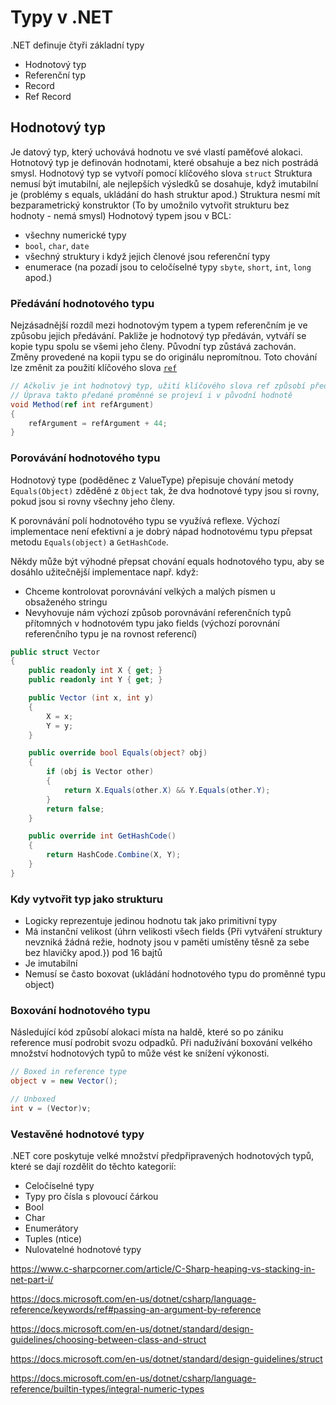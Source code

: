 # Typy v .NET

.NET definuje čtyři základní typy 
- Hodnotový typ
- Referenční typ
- Record
- Ref Record

## Hodnotový typ

Je datový typ, který uchovává hodnotu ve své vlastí paměťové alokaci. Hotnotový typ je definován hodnotami, které obsahuje a bez nich postrádá smysl.
Hodnotový typ se vytvoří pomocí klíčového slova `struct`
Struktura nemusí být imutabilní, ale nejlepších výsledků se dosahuje, když imutabilní je (problémy s equals, ukládání do hash struktur apod.)
Struktura nesmí mít bezparametrický konstruktor (To by umožnilo vytvořit strukturu bez hodnoty - nemá smysl)
Hodnotový typem jsou v BCL:
- všechny numerické typy
- `bool`, `char`, `date`
- všechný struktury i když jejich členové jsou referenční typy
- enumerace (na pozadí jsou to celočíselné typy `sbyte`, `short`, `int`, `long` apod.)

### Předávání hodnotového typu

Nejzásadnější rozdíl mezi hodnotovým typem a typem referenčním je ve způsobu jejich předávání.
Pakliže je hodnotový typ předáván, vytváří se kopie typu spolu se všemi jeho členy. Původní typ zůstává zachován. Změny provedené na kopii typu se do originálu nepromítnou. Toto chování lze změnit za použití klíčového slova [`ref`](https://docs.microsoft.com/en-us/dotnet/csharp/language-reference/keywords/ref#passing-an-argument-by-reference)

``` csharp
// Ačkoliv je int hodnotový typ, užití klíčového slova ref způsobí předání odkazem.
// Úprava takto předané proměnné se projeví i v původní hodnotě
void Method(ref int refArgument)
{
    refArgument = refArgument + 44;
}
```

### Porovávání hodnotového typu

Hodnotový type (poděděnec z ValueType) přepisuje chování metody `Equals(Object)` zděděné z `Object` tak, že dva hodnotové typy jsou si rovny, pokud jsou si rovny všechny jeho členy.

K porovnávání polí hodnotového typu se využívá reflexe. Výchozí implementace není efektivní a je dobrý nápad hodnotovému typu přepsat metodu `Equals(object)` a `GetHashCode`.

Někdy může být výhodné přepsat chování equals hodnotového typu, aby se dosáhlo užitečnější implementace např. když:
- Chceme kontrolovat porovnávání velkých a malých písmen u obsaženého stringu
- Nevyhovuje nám výchozí způsob porovnávání referenčních typů přítomných v hodnotovém typu jako fields (výchozí porovnání referenčního typu je na rovnost referencí)

``` csharp
public struct Vector
{
    public readonly int X { get; }
    public readonly int Y { get; }

    public Vector (int x, int y)
    {
        X = x;
        Y = y;
    }

    public override bool Equals(object? obj)
    {
        if (obj is Vector other)
        {
            return X.Equals(other.X) && Y.Equals(other.Y);
        }
        return false;
    }

    public override int GetHashCode()
    {
        return HashCode.Combine(X, Y);
    }
}
```

### Kdy vytvořit typ jako strukturu

- Logicky reprezentuje jedinou hodnotu tak jako primitivní typy
- Má instanční velikost (úhrn velikosti všech fields {Při vytváření struktury nevzniká žádná režie, hodnoty jsou v paměti umístěny těsně za sebe bez hlavičky apod.}) pod 16 bajtů
- Je imutabilní
- Nemusí se často boxovat (ukládání hodnotového typu do proměnné typu object)

### Boxování hodnotového typu

Následující kód způsobí alokaci místa na haldě, které so po zániku reference musí podrobit svozu odpadků. Při nadužívání boxování velkého množství hodnotových typů to může vést ke snížení výkonosti.
``` csharp
// Boxed in reference type
object v = new Vector();

// Unboxed 
int v = (Vector)v;
```
### Vestavěné hodnotové typy

.NET core poskytuje velké množství předpřipravených hodnotových typů, které se dají rozdělit do těchto kategorií:

- Celočíselné typy
- Typy pro čísla s plovoucí čárkou
- Bool
- Char
- Enumerátory
- Tuples (ntice)
- Nulovatelné hodnotové typy


https://www.c-sharpcorner.com/article/C-Sharp-heaping-vs-stacking-in-net-part-i/

https://docs.microsoft.com/en-us/dotnet/csharp/language-reference/keywords/ref#passing-an-argument-by-reference

https://docs.microsoft.com/en-us/dotnet/standard/design-guidelines/choosing-between-class-and-struct

https://docs.microsoft.com/en-us/dotnet/standard/design-guidelines/struct

https://docs.microsoft.com/en-us/dotnet/csharp/language-reference/builtin-types/integral-numeric-types